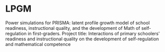 # LPGM
Power simulations for PRISMA: latent profile growth model of school readiness, instructional quality, and the development of Math of self-regulation in first-graders. Project title: Interactions of primary schoolers' readiness and instructional quality on the development of self-regulation and mathematical competence
